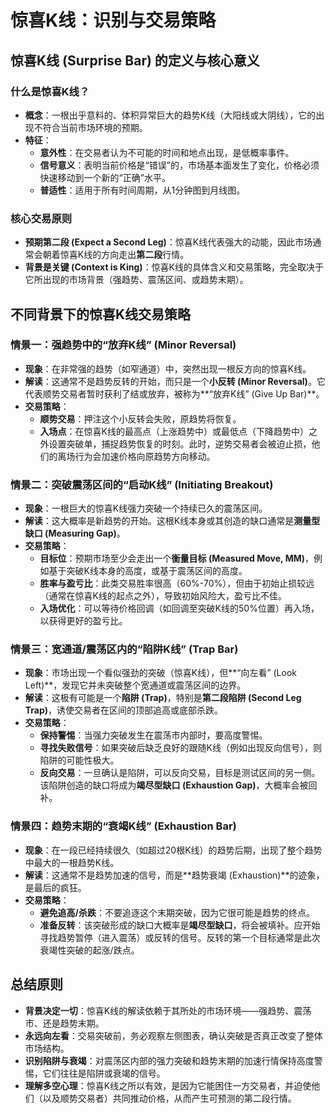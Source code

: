 # 惊喜K线：识别与交易策略

## 惊喜K线 (Surprise Bar) 的定义与核心意义

### 什么是惊喜K线？
-   **概念**：一根出乎意料的、体积异常巨大的趋势K线（大阳线或大阴线），它的出现不符合当前市场环境的预期。
-   **特征**：
    -   **意外性**：在交易者认为不可能的时间和地点出现，是低概率事件。
    -   **信号意义**：表明当前价格是“错误”的，市场基本面发生了变化，价格必须快速移动到一个新的“正确”水平。
    -   **普适性**：适用于所有时间周期，从1分钟图到月线图。

### 核心交易原则
-   **预期第二段 (Expect a Second Leg)**：惊喜K线代表强大的动能，因此市场通常会朝着惊喜K线的方向走出**第二段**行情。
-   **背景是关键 (Context is King)**：惊喜K线的具体含义和交易策略，完全取决于它所出现的市场背景（强趋势、震荡区间、或趋势末期）。

## 不同背景下的惊喜K线交易策略

### 情景一：强趋势中的“放弃K线” (Minor Reversal)
-   **现象**：在非常强的趋势（如窄通道）中，突然出现一根反方向的惊喜K线。
-   **解读**：这通常不是趋势反转的开始，而只是一个**小反转 (Minor Reversal)**。它代表顺势交易者暂时获利了结或放弃，被称为**“放弃K线” (Give Up Bar)**。
-   **交易策略**：
    -   **顺势交易**：押注这个小反转会失败，原趋势将恢复。
    -   **入场点**：在惊喜K线的最高点（上涨趋势中）或最低点（下降趋势中）之外设置突破单，捕捉趋势恢复的时刻。此时，逆势交易者会被迫止损，他们的离场行为会加速价格向原趋势方向移动。

### 情景二：突破震荡区间的“启动K线” (Initiating Breakout)
-   **现象**：一根巨大的惊喜K线强力突破一个持续已久的震荡区间。
-   **解读**：这大概率是新趋势的开始。这根K线本身或其创造的缺口通常是**测量型缺口 (Measuring Gap)**。
-   **交易策略**：
    -   **目标位**：预期市场至少会走出一个**衡量目标 (Measured Move, MM)**，例如基于突破K线本身的高度，或基于震荡区间的高度。
    -   **胜率与盈亏比**：此类交易胜率很高（60%-70%），但由于初始止损较远（通常在惊喜K线的起点之外），导致初始风险大，盈亏比不佳。
    -   **入场优化**：可以等待价格回调（如回调至突破K线的50%位置）再入场，以获得更好的盈亏比。

### 情景三：宽通道/震荡区内的“陷阱K线” (Trap Bar)
-   **现象**：市场出现一个看似强劲的突破（惊喜K线），但**“向左看” (Look Left)**，发现它并未突破整个宽通道或震荡区间的边界。
-   **解读**：这极有可能是一个**陷阱 (Trap)**，特别是**第二段陷阱 (Second Leg Trap)**，诱使交易者在区间的顶部追高或底部杀跌。
-   **交易策略**：
    -   **保持警惕**：当强力突破发生在震荡市内部时，要高度警惕。
    -   **寻找失败信号**：如果突破后缺乏良好的跟随K线（例如出现反向信号），则陷阱的可能性极大。
    -   **反向交易**：一旦确认是陷阱，可以反向交易，目标是测试区间的另一侧。该陷阱创造的缺口将成为**竭尽型缺口 (Exhaustion Gap)**，大概率会被回补。

### 情景四：趋势末期的“衰竭K线” (Exhaustion Bar)
-   **现象**：在一段已经持续很久（如超过20根K线）的趋势后期，出现了整个趋势中最大的一根趋势K线。
-   **解读**：这通常不是趋势加速的信号，而是**趋势衰竭 (Exhaustion)**的迹象，是最后的疯狂。
-   **交易策略**：
    -   **避免追高/杀跌**：不要追逐这个末期突破，因为它很可能是趋势的终点。
    -   **准备反转**：该突破形成的缺口大概率是**竭尽型缺口**，将会被填补。应开始寻找趋势暂停（进入震荡）或反转的信号。反转的第一个目标通常是此次衰竭性突破的起涨/跌点。

## 总结原则
-   **背景决定一切**：惊喜K线的解读依赖于其所处的市场环境——强趋势、震荡市、还是趋势末期。
-   **永远向左看**：交易突破前，务必观察左侧图表，确认突破是否真正改变了整体市场结构。
-   **识别陷阱与衰竭**：对震荡区内部的强力突破和趋势末期的加速行情保持高度警惕，它们往往是陷阱或衰竭的信号。
-   **理解多空心理**：惊喜K线之所以有效，是因为它能困住一方交易者，并迫使他们（以及顺势交易者）共同推动价格，从而产生可预测的第二段行情。